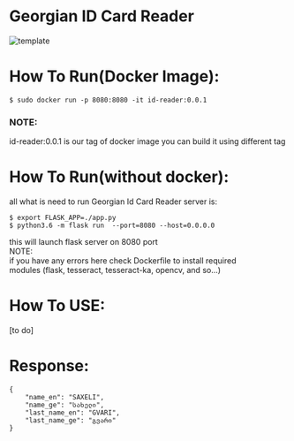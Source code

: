 # Georgian ID Card Reader #
![template](https://i.ibb.co/S6dpm5w/id-template-front.png)

# How To Run(Docker Image): #
```console
$ sudo docker run -p 8080:8080 -it id-reader:0.0.1
```
### NOTE: ###
id-reader:0.0.1 is our tag of docker image you can build it using different tag 

# How To Run(without docker): #
all what is need to run Georgian Id Card Reader server is:  
```console
$ export FLASK_APP=./app.py  
$ python3.6 -m flask run  --port=8080 --host=0.0.0.0
```
this will launch flask server on 8080 port  
NOTE:  
    if you have any errors here check Dockerfile to install required  
    modules (flask, tesseract, tesseract-ka, opencv, and so...)  

# How To USE: #
[to do]

# Response: #
```
{
    "name_en": "SAXELI",
    "name_ge": "სახელი",
    "last_name_en": "GVARI",
    "last_name_ge": "გვარი"
}
```